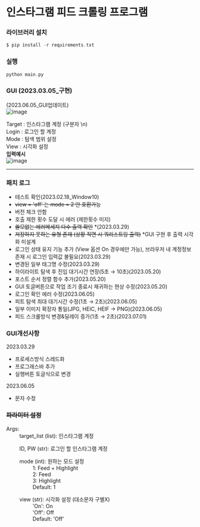 # 인스타그램 피드 크롤링 프로그램

### 라이브러리 설치
```c
$ pip install -r requirements.txt
```

### 실행
```c
python main.py
```
### GUI (2023.03.05_구현)
(2023.06.05_GUI업데이트)  
![image](https://github.com/HHYUNHH/instagram/assets/112064615/af4e1b55-7939-4086-b875-d818f8d4578d)

Target : 인스타그램 계정 (구분자 \n)  
Login : 로그인 할 계정  
Mode : 탐색 범위 설정  
View : 시각화 설정  
**입력예시**  
![image](https://github.com/HHYUNHH/instagram/assets/112064615/bc8f5c54-bea6-45fa-a4dd-82a261c1a089)

---
### 패치 로그

+ 테스트 확인(2023.02.18_Window10)
+ ~~view = 'off' 는 mode = 2 만 호환가능~~
+ 버전 체크 안함
+ 호출 제한 횟수 도달 시 에러 (제한횟수 미지)
+ ~~쓸모없는 에러메세지 다수 출력 확인~~ *(2023.03.29)
+ ~~저장하지 못하는 유형 존재 (상황 직면 시 쿼리스트링 출력)~~ *GUI 구현 후 출력 시각화 미설계
+ 로그인 상태 유지 기능 추가 (View 옵션 On 경우에만 가능), 브라우저 내 계정정보 존재 시 로그인 입력값 불필요(2023.03.29)
+ 변경된 일부 태그명 수정(2023.03.29)
+ 하이라이트 탐색 후 진입 대기시간 연장(5초 → 10초)(2023.05.20)
+ 포스트 순서 정렬 함수 추가(2023.05.20)
+ GUI 토글버튼으로 작업 조기 종료시 재귀하는 현상 수정(2023.05.20)
+ 로그인 확인 에러 수정(2023.06.05)
+ 피트 탐색 최대 대기시간 수정(1초 → 2초)(2023.06.05)
+ 일부 이미지 확장자 통일(JPG, HEIC, HEIF → PNG)(2023.06.05)
+ 피드 스크롤방식 변경&딜레이 증가(1초 → 2초)(2023.07.01)

### GUI개선사항
2023.03.29
+ 프로세스방식 스레드화
+ 프로그래스바 추가
+ 실행버튼 토글식으로 변경

2023.06.05
+ 문자 수정

### ~~파라미터 설정~~  
Args:  
&nbsp;&nbsp;&nbsp;&nbsp;&nbsp;&nbsp;&nbsp;&nbsp;
target_list (list): 인스타그램 계정  

&nbsp;&nbsp;&nbsp;&nbsp;&nbsp;&nbsp;&nbsp;&nbsp;
ID, PW (str): 로그인 할 인스타그램 계정  

&nbsp;&nbsp;&nbsp;&nbsp;&nbsp;&nbsp;&nbsp;&nbsp;
mode (int): 원하는 모드 설정  
&nbsp;&nbsp;&nbsp;&nbsp;&nbsp;&nbsp;&nbsp;&nbsp;
&nbsp;&nbsp;&nbsp;&nbsp;&nbsp;&nbsp;&nbsp;&nbsp;
1: Feed + Highlight  
&nbsp;&nbsp;&nbsp;&nbsp;&nbsp;&nbsp;&nbsp;&nbsp;
&nbsp;&nbsp;&nbsp;&nbsp;&nbsp;&nbsp;&nbsp;&nbsp;
2: Feed  
&nbsp;&nbsp;&nbsp;&nbsp;&nbsp;&nbsp;&nbsp;&nbsp;
&nbsp;&nbsp;&nbsp;&nbsp;&nbsp;&nbsp;&nbsp;&nbsp;
3: Highlight  
&nbsp;&nbsp;&nbsp;&nbsp;&nbsp;&nbsp;&nbsp;&nbsp;
&nbsp;&nbsp;&nbsp;&nbsp;&nbsp;&nbsp;&nbsp;&nbsp;
Default: 1  

&nbsp;&nbsp;&nbsp;&nbsp;&nbsp;&nbsp;&nbsp;&nbsp;
view (str): 시각화 설정 (대소문자 구별X)  
&nbsp;&nbsp;&nbsp;&nbsp;&nbsp;&nbsp;&nbsp;&nbsp;
&nbsp;&nbsp;&nbsp;&nbsp;&nbsp;&nbsp;&nbsp;&nbsp;
'On': On  
&nbsp;&nbsp;&nbsp;&nbsp;&nbsp;&nbsp;&nbsp;&nbsp;
&nbsp;&nbsp;&nbsp;&nbsp;&nbsp;&nbsp;&nbsp;&nbsp;
'Off': Off  
&nbsp;&nbsp;&nbsp;&nbsp;&nbsp;&nbsp;&nbsp;&nbsp;
&nbsp;&nbsp;&nbsp;&nbsp;&nbsp;&nbsp;&nbsp;&nbsp;
Default: 'Off'  
